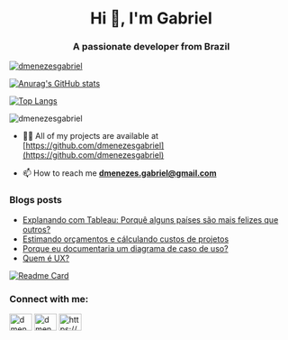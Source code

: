 <h1 align="center">Hi 👋, I'm Gabriel</h1>
<h3 align="center">A passionate developer from Brazil</h3>

<p align="left"> <a href="https://twitter.com/dmenezesgabriel" target="blank"><img src="https://img.shields.io/twitter/follow/dmenezesgabriel?logo=twitter&style=for-the-badge" alt="dmenezesgabriel" /></a> </p>

[![Anurag's GitHub stats](https://github-readme-stats.vercel.app/api?username=dmenezesgabriel&count_private=true&show_icons=true)](https://github.com/dmenezesgabriel/github-readme-stats)

[![Top Langs](https://github-readme-stats.vercel.app/api/top-langs/?username=dmenezesgabriel&count_private=true&show_icons=true)](https://github.com/dmenezesgabriel/github-readme-stats)

<p><img align="center" src="https://github-readme-streak-stats.herokuapp.com/?user=dmenezesgabriel&" alt="dmenezesgabriel" /></p>

- 👨‍💻 All of my projects are available at [https://github.com/dmenezesgabriel](https://github.com/dmenezesgabriel)

- 📫 How to reach me **dmenezes.gabriel@gmail.com**

### Blogs posts

<!-- BLOG-POST-LIST:START -->
- [Explanando com Tableau: Porquê alguns países são mais felizes que outros?](https://dmenezesgabriel.github.io/tableau/tableau-porque-paises-mais-felizes-que-outros/)
- [Estimando orçamentos e cálculando custos de projetos](https://dmenezesgabriel.github.io/projetos/custos-orcamento-projetos/)
- [Porque eu documentaria um diagrama de caso de uso?](https://dmenezesgabriel.github.io/documentacao/documentacao-de-casos-de-uso/)
- [Quem é UX?](https://dmenezesgabriel.github.io/ux/introducao-user-experience-ux/)
<!-- BLOG-POST-LIST:END -->

[![Readme Card](https://github-readme-stats.vercel.app/api/pin/?username=dmenezesgabriel&repo=jupyter-analytics&count_private=true&show_icons=true)](https://github.com/dmenezesgabriel/jupyter-analytics)

<h3 align="left">Connect with me:</h3>
<p align="left">
<a href="https://twitter.com/dmenezesgabriel" target="blank"><img align="center" src="https://cdn.jsdelivr.net/npm/simple-icons@3.0.1/icons/twitter.svg" alt="dmenezesgabriel" height="30" width="40" /></a>
<a href="https://linkedin.com/in/dmenezesgabriel" target="blank"><img align="center" src="https://cdn.jsdelivr.net/npm/simple-icons@3.0.1/icons/linkedin.svg" alt="dmenezesgabriel" height="30" width="40" /></a>
<a href="https://dmenezesgabriel.github.io/feed.xml" target="blank"><img align="center" src="https://cdn.jsdelivr.net/npm/simple-icons@3.0.1/icons/rss.svg" alt="https://dmenezesgabriel.github.io/feed.xml" height="30" width="40" /></a>
</p>
